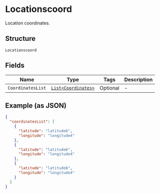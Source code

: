 
# Locationscoord

Location coordinates.

## Structure

`Locationscoord`

## Fields

| Name | Type | Tags | Description |
|  --- | --- | --- | --- |
| `CoordinatesList` | [`List<Coordinates>`](../../doc/models/coordinates.md) | Optional | - |

## Example (as JSON)

```json
{
  "coordinatesList": [
    {
      "latitude": "latitude6",
      "longitude": "longitude4"
    },
    {
      "latitude": "latitude6",
      "longitude": "longitude4"
    },
    {
      "latitude": "latitude6",
      "longitude": "longitude4"
    }
  ]
}
```

